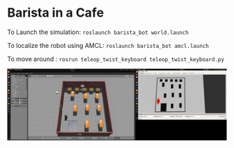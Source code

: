 # Barista in a Cafe

To Launch the simulation: `roslaunch barista_bot world.launch` 

To localize the robot using AMCL: `roslaunch barista_bot amcl.launch`

To move around : `rosrun teleop_twist_keyboard teleop_twist_keyboard.py` 

![gazebo](screenshot.png)


